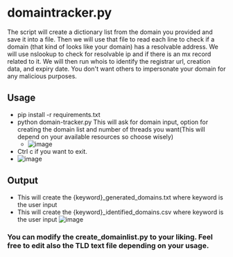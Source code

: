 # domaintracker.py
The script will create a dictionary list from the domain you provided and save it into a file. Then we will use that
file to read each line to check if a domain (that kind of looks like your domain) has a resolvable address. We will use nslookup
to check for resolvable ip and if there is an mx record related to it. We will then run whois to identify the registrar url,
creation data, and expiry date.
You don't want others to impersonate your domain for any malicious purposes.

## Usage
- pip install -r requirements.txt
- python domain-tracker.py
  This will ask for domain input, option for creating the domain list and  number of threads you want(This will depend on your available resources so choose wisely)
  - ![image](https://github.com/romarroca/domaintracker/assets/87074019/2a4c3449-72bf-4cf4-8d77-95baa74f1c27)
- Ctrl c if you want to exit.
- ![image](https://github.com/romarroca/domaintracker/assets/87074019/93cbc0bf-8c4c-4c72-b8f9-15cf62a58fcb)

## Output
- This will create the {keyword}_generated_domains.txt where keyword is the user input
- This will create the {keyword}_identified_domains.csv where keyword is the user input
  ![image](https://github.com/romarroca/domaintracker/assets/87074019/4c5d2e2f-d293-4dd8-8c2e-30580b7c3531)

### You can modify the create_domainlist.py to your liking. Feel free to edit also the TLD text file depending on your usage.
  
